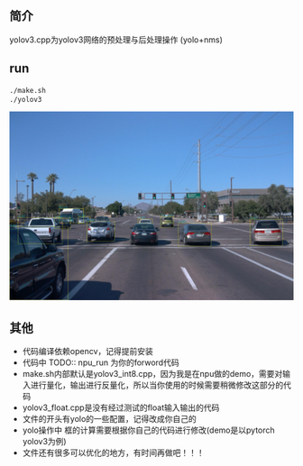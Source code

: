 ## 简介
yolov3.cpp为yolov3网络的预处理与后处理操作 (yolo+nms)

## run
```shell
./make.sh
./yolov3
```
![](./data/result.jpg)

## 其他
 - 代码编译依赖opencv，记得提前安装
 - 代码中 TODO:: npu_run 为你的forword代码
 - make.sh内部默认是yolov3_int8.cpp，因为我是在npu做的demo，需要对输入进行量化，输出进行反量化，所以当你使用的时候需要稍微修改这部分的代码
 - yolov3_float.cpp是没有经过测试的float输入输出的代码
 - 文件的开头有yolo的一些配置，记得改成你自己的
 - yolo操作中 框的计算需要根据你自己的代码进行修改(demo是以pytorch yolov3为例)
 - 文件还有很多可以优化的地方，有时间再做吧！！！
